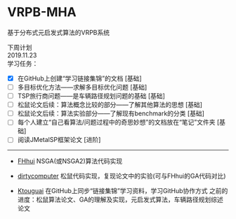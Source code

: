 # VRPB-MHA

基于分布式元启发式算法的VRPB系统

下周计划  
2019.11.23  
学习任务：  

- [x] 在GitHub上创建“学习链接集锦”的文档 [基础]
- [ ] 多目标优化方法——求解多目标优化问题 [基础]  
- [ ] TSP旅行商问题——是车辆路径规划问题的基础 [基础]
- [ ] 松鼠论文后续：算法概念比较的部分——了解其他算法的思想 [基础]
- [ ] 松鼠论文后续：算法实验部分——了解现有benchmark的分类 [基础]
- [ ] 每个人建立“自己看算法/问题过程中的奇思妙想”的文档放在“笔记”文件夹 [基础]
- [ ] 阅读JMetalSP框架论文 [进阶]

------

- [FHhui](https://github.com/FHhui)
  NSGA(或NSGA2)算法代码实现

- [dirtycomputer](https://github.com/dirtycomputer)
  松鼠代码实现，复现论文中的实验(可与FHhui的GA代码对比)

- [Ktouguai](https://github.com/Ktouguai)
  在GitHub上同步“链接集锦”学习资料，学习GitHub协作方式
  之前的进度：松鼠算法论文、GA的理解及实现，元启发式算法，车辆路径规划综述论文
